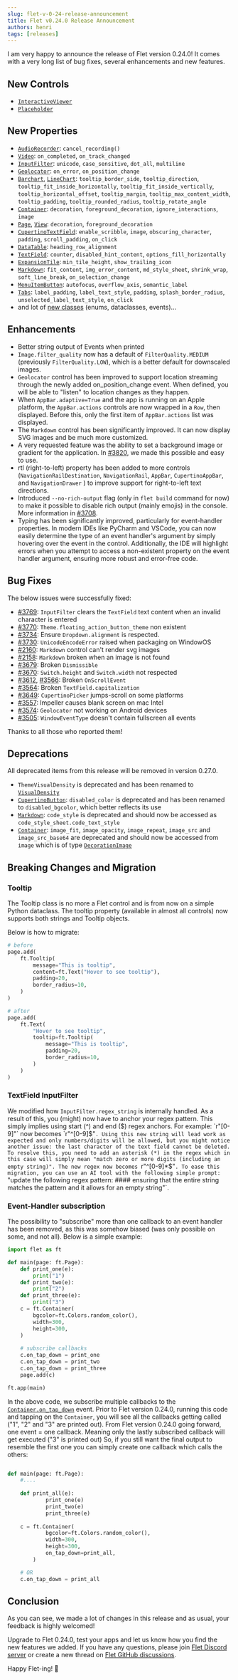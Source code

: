 ```yaml
---
slug: flet-v-0-24-release-announcement
title: Flet v0.24.0 Release Announcement
authors: henri
tags: [releases]
---
```


I am very happy to announce the release of Flet version 0.24.0! 
It comes with a very long list of bug fixes, several enhancements and new features.

<!-- truncate -->

## New Controls

- [`InteractiveViewer`](/docs/controls/interactiveviewer)
- [`Placeholder`](/docs/controls/placeholder)

## New Properties

- [`AudioRecorder`](/docs/controls/audiorecorder): `cancel_recording()`
- [`Video`](/docs/controls/video): `on_completed`, `on_track_changed`
- [`InputFilter`](/docs/reference/types/inputfilter): `unicode`, `case_sensitive`, `dot_all`, `multiline`
- [`Geolocator`](/docs/controls/geolocator): `on_error`, `on_position_change`
- [`Barchart`](/docs/controls/barchart), [`LineChart`](/docs/controls/linechart): `tooltip_border_side`, `tooltip_direction`, `tooltip_fit_inside_horizontally`, `tooltip_fit_inside_vertically`, `tooltip_horizontal_offset`, `tooltip_margin`, `tooltip_max_content_width`, `tooltip_padding`, `tooltip_rounded_radius`, `tooltip_rotate_angle`
- [`Container`](/docs/controls/container): `decoration`, `foreground_decoration`, `ignore_interactions`, `image`
- [`Page`](/docs/controls/page), [`View`](/docs/controls/view): `decoration`, `foreground_decoration`
- [`CupertinoTextField`](/docs/controls/cupertinotextfield): `enable_scribble`, `image`, `obscuring_character`, `padding`, `scroll_padding`, `on_click`
- [`DataTable`](/docs/controls/datatable): `heading_row_alignment`
- [`TextField`](/docs/controls/textfield): `counter`, `disabled_hint_content`, `options_fill_horizontally`
- [`ExpansionTile`](/docs/controls/expansiontile): `min_tile_height`, `show_trailing_icon`
- [`Markdown`](/docs/controls/markdown): `fit_content`, `img_error_content`, `md_style_sheet`, `shrink_wrap`, `soft_line_break`, `on_selection_change`
- [`MenuItemButton`](/docs/controls/menuitembutton): `autofocus`, `overflow_axis`, `semantic_label`
- [`Tabs`](/docs/controls/tabs): `label_padding`, `label_text_style`, `padding`, `splash_border_radius`, `unselected_label_text_style`, `on_click`
- and lot of [new classes](/docs/reference) (enums, dataclasses, events)…

## Enhancements
- Better string output of Events when printed
- `Image.filter_quality` now has a default of `FilterQuality.MEDIUM` (previously `FilterQuality.LOW`), which is a better default for downscaled images.
- `Geolocator` control has been improved to support location streaming through the newly added on_position_change event. When defined, you will be able to "listen" to location changes as they happen.
- When `AppBar.adaptive=True` and the app is running on an Apple platform, the `AppBar.actions` controls are now wrapped in a `Row`, then displayed. Before this, only the first item of `AppBar.actions` list was displayed.
- The `Markdown` control has been significantly improved. It can now display SVG images and be much more customized.
- A very requested feature was the ability to set a background image or gradient for the application. In [#3820](https://github.com/flet-dev/flet/pull/3820), we made this possible and easy to use.
- rtl (right-to-left) property has been added to more controls (`NavigationRailDestination`, `NavigationRail`, `AppBar`, `CupertinoAppBar`, and `NavigationDrawer` ) to improve support for right-to-left text directions.
- Introduced `--no-rich-output` flag (only in `flet build` command for now) to make it possible to disable rich output (mainly emojis) in the console. More information in [#3708](https://github.com/flet-dev/flet/pull/3708).
- Typing has been significantly improved, particularly for event-handler properties. In modern IDEs like PyCharm and VSCode, you can now easily determine the type of an event handler's argument by simply hovering over the event in the control. Additionally, the IDE will highlight errors when you attempt to access a non-existent property on the event handler argument, ensuring more robust and error-free code.

## Bug Fixes

The below issues were successfully fixed:

- [#3769](https://github.com/flet-dev/flet/issues/3769): `InputFilter` clears the `TextField` text content when an invalid character is entered
- [#3770](https://github.com/flet-dev/flet/issues/3770): `Theme.floating_action_button_theme` non existent
- [#3734](https://github.com/flet-dev/flet/issues/3734): Ensure `Dropdown.alignment` is respected.
- [#3730](https://github.com/flet-dev/flet/issues/3730): `UnicodeEncodeError` raised when packaging on WindowOS
- [#2160](https://github.com/flet-dev/flet/issues/2160): `Markdown` control can't render svg images
- [#2158](https://github.com/flet-dev/flet/issues/2158): `Markdown` broken when an image is not found
- [#3679](https://github.com/flet-dev/flet/issues/3679): Broken `Dismissible`
- [#3670](https://github.com/flet-dev/flet/issues/3670): `Switch.height` and `Switch.width` not respected
- [#3612](https://github.com/flet-dev/flet/issues/3612), [#3566](https://github.com/flet-dev/flet/issues/3566): Broken `OnScrollEvent`
- [#3564](https://github.com/flet-dev/flet/issues/3564): Broken `TextField.capitalization`
- [#3649](https://github.com/flet-dev/flet/issues/3649): `CupertinoPicker` jumps-scroll on some platforms
- [#3557](https://github.com/flet-dev/flet/issues/3557): Impeller causes blank screen on mac Intel
- [#3574](https://github.com/flet-dev/flet/issues/3574): `Geolocator` not working on Android devices
- [#3505](https://github.com/flet-dev/flet/issues/3505): `WindowEventType` doesn't contain fullscreen all events

Thanks to all those who reported them!

## Deprecations

All deprecated items from this release will be removed in version 0.27.0.

- `ThemeVisualDensity` is deprecated and has been renamed to [`VisualDensity`](/docs/reference/types/visualdensity)
- [`CupertinoButton`](/docs/controls/cupertinobutton): `disabled_color` is deprecated and has been renamed to `disabled_bgcolor`, which better reflects its use
- [`Markdown`](/docs/controls/markdown): `code_style` is deprecated and should now be accessed as  `code_style_sheet.code_text_style`
- [`Container`](/docs/controls/container): `image_fit`, `image_opacity`, `image_repeat`, `image_src` and `image_src_base64` are deprecated and should now be accessed from `image` which is of type [`DecorationImage`](/docs/reference/types/decorationimage)

## Breaking Changes and Migration

### Tooltip
The Tooltip class is no more a Flet control and is from now on a simple Python dataclass. The tooltip property (available in almost all controls) now supports both strings and Tooltip objects.

Below is how to migrate:

```python
# before
page.add(
    ft.Tooltip(
        message="This is tooltip",
        content=ft.Text("Hover to see tooltip"),
        padding=20,
        border_radius=10,
    )
)

# after
page.add(
    ft.Text(
        "Hover to see tooltip",
        tooltip=ft.Tooltip(
            message="This is tooltip",
            padding=20,
            border_radius=10,
        )
    )
)
```

### TextField InputFilter
We modified how `InputFilter.regex_string` is internally handled. As a result of this, you (might) now have to anchor your regex pattern. This simply implies using start (^) and end ($) regex anchors.
For example: `r"[0-9]"` now becomes `r"^[0-9]$"`. Using this new string will lead work as expected and only numbers/digits will be allowed, but you might notice another issue: the last character of the text field cannot be deleted. To resolve this, you need to add an asterisk (*) in the regex which in this case will simply mean "match zero or more digits (including an empty string)". The new regex now becomes `r"^[0-9]*$"`.
To ease this migration, you can use an AI tool with the following simple prompt: `"update the following regex pattern: #### ensuring that the entire string matches the pattern and it allows for an empty string"`.

### Event-Handler subscription
The possibility to "subscribe" more than one callback to an event handler has been removed, as this was somehow biased (was only possible on some, and not all).
Below is a simple example:

```python
import flet as ft

def main(page: ft.Page):
    def print_one(e):
        print("1")
    def print_two(e):
        print("2")
    def print_three(e):
        print("3")
    c = ft.Container(
        bgcolor=ft.Colors.random_color(),
        width=300,
        height=300,
    )
    
    # subscribe callbacks
    c.on_tap_down = print_one
    c.on_tap_down = print_two
    c.on_tap_down = print_three
    page.add(c)

ft.app(main)
```

In the above code, we subscribe multiple callbacks to the [`Container.on_tap_down`](/docs/controls/container#on_tap_down) event. Prior to Flet version 0.24.0, running this code and tapping on the `Container`, you will see all the callbacks getting called ("1", "2" and "3" are printed out).
From Flet version 0.24.0 going forward, one event = one callback. Meaning only the lastly subscribed callback will get executed ("3" is printed out)
So, if you still want the final output to resemble the first one you can simply create one callback which calls the others:

```python

def main(page: ft.Page):
    #....
  
    def print_all(e):
            print_one(e)
            print_two(e)
            print_three(e)
    
    c = ft.Container(
            bgcolor=ft.Colors.random_color(),
            width=300,
            height=300,
            on_tap_down=print_all,
        )

    # OR
    c.on_tap_down = print_all
```

## Conclusion
As you can see, we made a lot of changes in this release and as usual, your feedback is highly welcomed!

Upgrade to Flet 0.24.0, test your apps and let us know how you find the new features we added.
If you have any questions, please join [Flet Discord server](https://discord.gg/dzWXP8SHG8) or create a new thread
on [Flet GitHub discussions](https://github.com/flet-dev/flet/discussions).

Happy Flet-ing! 👾
